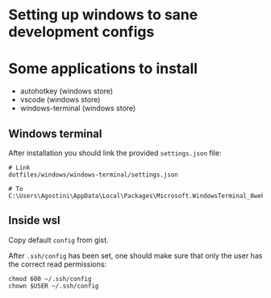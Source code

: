 # Setting up windows to sane development configs

# Some applications to install

* autohotkey (windows store)
* vscode (windows store)
* windows-terminal (windows store)

## Windows terminal

After installation you should link the provided `settings.json` file:

```
# Link
dotfiles/windows/windows-terminal/settings.json

# To
C:\Users\Agostini\AppData\Local\Packages\Microsoft.WindowsTerminal_8wekyb3d8bbwe\LocalState\settings.json
```

## Inside wsl

Copy default `config` from gist.

After `.ssh/config` has been set, one should make sure that only the user has
the correct read permissions:

```
chmod 600 ~/.ssh/config
chown $USER ~/.ssh/config
```